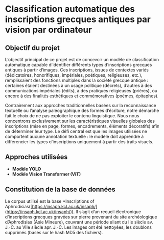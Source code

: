 # Classification automatique des inscriptions grecques antiques par vision par ordinateur

## Objectif du projet

L’objectif principal de ce projet est de concevoir un modèle de classification automatique capable d’identifier différents types d’inscriptions grecques antiques à partir d’images. Ces inscriptions, issues de contextes variés (dédicatoires, honorifiques, impériales, poétiques, religieuses, etc.), remplissaient des fonctions multiples dans la société grecque antique : certaines étaient destinées à un usage politique (décrets), d’autres à des communications impériales (édits), à des pratiques religieuses (prières), ou encore à des finalités esthétiques et commémoratives (poèmes, épitaphes).

Contrairement aux approches traditionnelles basées sur la reconnaissance textuelle ou l’analyse paléographique des formes d’écriture, notre démarche fait le choix de ne pas exploiter le contenu linguistique. Nous nous concentrons exclusivement sur les caractéristiques visuelles globales des inscriptions (mise en page, formes, encadrements, éléments décoratifs) afin de déterminer leur type. Le défi central est que les images utilisées ne comportent aucune annotation textuelle : le modèle doit apprendre à différencier les types d’inscriptions uniquement à partir des traits visuels.

## Approches utilisées

- **Modèle YOLO** 
- **Modèle Vision Transformer (ViT)**

## Constitution de la base de données

Le corpus utilisé est la base *Inscriptions of Aphrodisias([https://insaph.kcl.ac.uk/insaph/](https://insaph.kcl.ac.uk/insaph/)). Il s’agit d’un recueil électronique d’inscriptions grecques gravées sur pierre provenant du site archéologique d’Aphrodisias (Asie Mineure), couvrant une période allant du IIe siècle av. J.-C. au VIIe siècle apr. J.-C.
 Les images ont été nettoyées, les doublons supprimés (basés sur le hash MD5 des fichiers).


